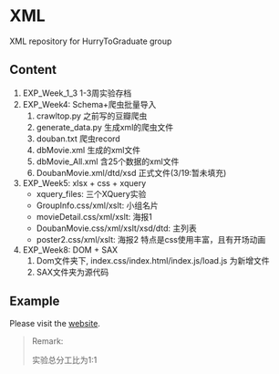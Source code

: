 # XML
XML repository for HurryToGraduate group

## Content
1. EXP_Week_1_3 1-3周实验存档
2. EXP_Week4: Schema+爬虫批量导入
   1. crawltop.py 之前写的豆瓣爬虫
   2. generate_data.py 生成xml的爬虫文件
   3. douban.txt 爬虫record
   4. dbMovie.xml 生成的xml文件
   5. dbMovie_All.xml 含25个数据的xml文件
   6. DoubanMovie.xml/dtd/xsd 正式文件(3/19:暂未填充)
3. EXP_Week5: xlsx + css + xquery
   * xquery_files: 三个XQuery实验
   * GroupInfo.css/xml/xslt: 小组名片
   * movieDetail.css/xml/xslt: 海报1
   * DoubanMovie.css/xml/xslt/xsd/dtd: 主列表
   * poster2.css/xml/xslt: 海报2 特点是css使用丰富，且有开场动画
4. EXP_Week8: DOM + SAX
    1. Dom文件夹下, index.css/index.html/index.js/load.js 为新增文件
    2. SAX文件夹为源代码

## Example

Please visit the [website](zjdx1998.com/xmlexp).

> Remark:
>
> 实验总分工比为1:1